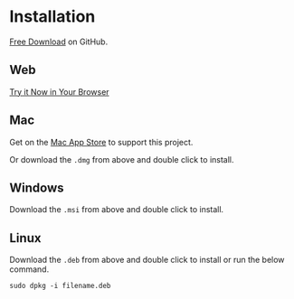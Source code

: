 # Installation
[Free Download](https://github.com/oatear/cider/releases)
on GitHub.

## Web
[Try it Now in Your Browser](https://oatear.github.io/cider)

## Mac
Get on the [Mac App Store](https://apps.apple.com/us/app/oatear-cider/id6749406996?mt=12&ref=oatear.com)
to support this project.

Or download the `.dmg` from above and double click to install.

## Windows
Download the `.msi` from above and double click to install.

## Linux
Download the `.deb` from above and double click to install or run the below command.
```
sudo dpkg -i filename.deb
```